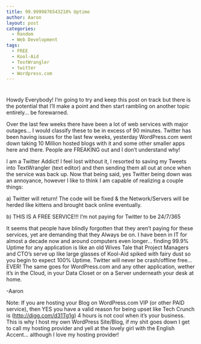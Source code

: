 ```yaml
---
title: 99.9999876543210% Uptime
author: Aaron
layout: post
categories:
  - Random
  - Web Development
tags:
  - FREE
  - Kool-Aid
  - TextWrangler
  - twitter
  - Wordpress.com
---
```

# 

Howdy Everybody! I’m going to try and keep this post on track but there is the potential that I’ll make a point and then start rambling on another topic entirely… be forewarned.

Over the last few weeks there have been a lot of web services with major outages… I would classify these to be in excess of 90 minutes. Twitter has been having issues for the last few weeks, yesterday WordPress.com went down taking 10 Million hosted blogs with it and some other smaller apps here and there. People are FREAKING out and I don’t understand why!

I am a Twitter Addict! I feel lost without it, I resorted to saving my Tweets into TextWrangler (text editor) and then sending them all out at once when the service was back up. Now that being said, yes Twitter being down was an annoyance, however I like to think I am capable of realizing a couple things:

a) Twitter will return! The code will be fixed & the Network/Servers will be herded like kittens and brought back online eventually.

b) THIS IS A FREE SERVICE!!! I’m not paying for Twitter to be 24/7/365

It seems that people have blindly forgotten that they aren’t paying for these services, yet are demanding that they Always be on. I have been in IT for almost a decade now and around computers even longer… finding 99.9% Uptime for any application is like an old Wives Tale that Project Managers and CTO’s serve up like large glasses of Kool-Aid spiked with fairy dust so you begin to expect 100% Uptime. Twitter will never be crash/offline free… EVER! The same goes for WordPress.com and any other application, wether it’s in the Cloud, in your Data Closet or on a Server underneath your desk at home.

-Aaron

Note: If you are hosting your Blog on WordPress.com VIP (or other PAID service), then YES you have a valid reason for being upset like Tech Crunch is (http://digg.com/d31Tg1g) 4 hours is not cool when it’s your business. This is why I host my own WordPress Site/Blog, if my shit goes down I get to call my hosting provider and yell at the lovely girl with the English Accent… although I love my hosting provider!
